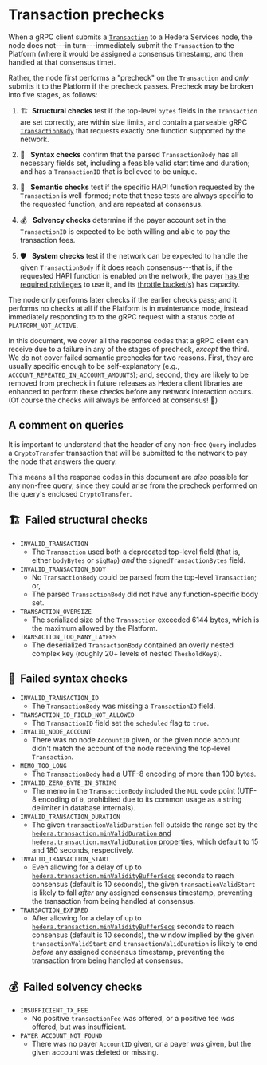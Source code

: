 # Transaction prechecks

When a gRPC client submits a [`Transaction`](https://hashgraph.github.io/hedera-protobufs/#Transaction.proto)
to a Hedera Services node, the node does not---in turn---immediately
submit the `Transaction` to the Platform (where it would be assigned 
a consensus timestamp, and then handled at that consensus time).

Rather, the node first performs a "precheck" on the `Transaction` and 
_only_ submits it to the Platform if the precheck passes. Precheck 
may be broken into five stages, as follows:
  1. :building_construction:&nbsp;&nbsp;**Structural checks** test 
  if the top-level `bytes` fields in the `Transaction` are set 
  correctly, are within size limits, and contain a parseable
  gRPC [`TransactionBody`](https://hashgraph.github.io/hedera-protobufs/#TransactionBody.proto) 
  that requests exactly one function supported by the network.

  2. :memo:&nbsp;&nbsp; **Syntax checks** confirm that the parsed
  `TransactionBody` has all necessary fields set, including 
  a feasible valid start time and duration; and has a
  `TransactionID` that is believed to be unique.

  3. :dart:&nbsp;&nbsp; **Semantic checks** test if the specific HAPI
  function requested by the `Transaction` is well-formed; note
  that these tests are always specific to the requested function, 
  and are repeated at consensus.

  4. :moneybag:&nbsp;&nbsp; **Solvency checks** determine if the payer 
  account set in the `TransactionID` is expected to be both 
  willing and able to pay the transaction fees.

  5. :shield:&nbsp;&nbsp; **System checks** test if the network can be 
  expected to handle the given `TransactionBody` if it does reach 
  consensus---that is, if the requested HAPI function is enabled 
  on the network, the payer 
  [has the required privileges](./privileged-transactions.md) to use it, 
  and its [throttle bucket(s)](./throttle-design.md) has capacity.

The node only performs later checks if the earlier checks pass; and 
it performs no checks at all if the Platform is in maintenance mode, 
instead immediately responding to to the gRPC request with a status 
code of `PLATFORM_NOT_ACTIVE`.

In this document, we cover all the response codes that a gRPC client 
can receive due to a failure in any of the stages of precheck, _except_
the third. We do not cover failed semantic prechecks for two reasons.
First, they are usually specific enough to be self-explanatory (e.g.,  
`ACCOUNT_REPEATED_IN_ACCOUNT_AMOUNTS`); and, second, they are likely to 
be removed from precheck in future releases as Hedera client libraries 
are enhanced to perform these checks before any network interaction occurs. 
(Of course the checks will always be enforced at consensus! :guard:)

## A comment on queries
It is important to understand that the header of any non-free `Query` 
includes a `CryptoTransfer` transaction that will be submitted to the 
network to pay the node that answers the query. 

This means all the response codes in this document are _also_ 
possible for any non-free query, since they could arise from the 
precheck performed on the query's enclosed `CryptoTransfer`.  

## :building_construction:&nbsp; Failed structural checks
- `INVALID_TRANSACTION`
  * The `Transaction` used both a deprecated top-level field (that is,
    either `bodyBytes` or `sigMap`) _and_ the `signedTransactionBytes` field.
- `INVALID_TRANSACTION_BODY`
  * No `TransactionBody` could be parsed from the top-level `Transaction`; or,
  * The parsed `TransactionBody` did not have any function-specific body set.
- `TRANSACTION_OVERSIZE`
  * The serialized size of the `Transaction` exceeded 6144 bytes,
    which is the maximum allowed by the Platform.
- `TRANSACTION_TOO_MANY_LAYERS`
  * The deserialized `TransactionBody` contained an overly nested 
    complex key (roughly 20+ levels of nested `ThesholdKey`s).

## :memo:&nbsp; Failed syntax checks
- `INVALID_TRANSACTION_ID`
  * The `TransactionBody` was missing a `TransactionID` field.
- `TRANSACTION_ID_FIELD_NOT_ALLOWED`
  * The `TransactionID` field set the `scheduled` flag to `true`.
- `INVALID_NODE_ACCOUNT`
  * There was no node `AccountID` given, or the given node 
    account didn't match the account of the node receiving the
    top-level `Transaction`. 
- `MEMO_TOO_LONG`
  * The `TransactionBody` had a UTF-8 encoding of more than 100 bytes.
- `INVALID_ZERO_BYTE_IN_STRING`
  * The memo in the `TransactionBody` included the `NUL` code point 
    (UTF-8 encoding of `0`, prohibited due to its common usage as a 
    string delimiter in database internals).
- `INVALID_TRANSACTION_DURATION`
  * The given `transactionValidDuration` fell outside the range set
    by the [`hedera.transaction.minValidDuration` and `hedera.transaction.maxValidDuration` properties](../hedera-node/src/main/resources/bootstrap.properties), which default to 15 and 180 seconds, respectively.
- `INVALID_TRANSACTION_START`
  * Even allowing for a delay of up to 
    [`hedera.transaction.minValidityBufferSecs`](../hedera-node/src/main/resources/bootstrap.properties) seconds to reach consensus (default is
    10 seconds), the given `transactionValidStart` is likely to 
    fall _after_ any assigned consensus timestamp, preventing the 
    transaction from being handled at consensus.
- `TRANSACTION_EXPIRED`
  * After allowing for a delay of up to 
    [`hedera.transaction.minValidityBufferSecs`](../hedera-node/src/main/resources/bootstrap.properties) seconds to reach consensus (default is
    10 seconds), the window implied by the given `transactionValidStart` 
    and `transactionValidDuration` is likely to end _before_ any 
    assigned consensus timestamp, preventing the transaction from 
    being handled at consensus.

## :moneybag:&nbsp; Failed solvency checks
- `INSUFFICIENT_TX_FEE`
  * No positive `transactionFee` was offered, or a positive fee
    _was_ offered, but was insufficient.
- `PAYER_ACCOUNT_NOT_FOUND`
  * There was no payer `AccountID` given, or a payer _was_ given, 
    but the given account was deleted or missing.
